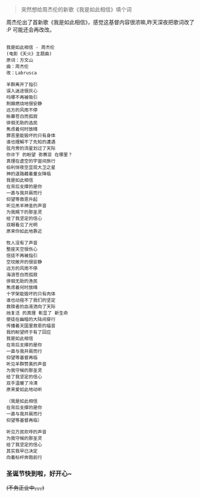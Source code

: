 [TITLE]:周杰伦新歌《我是如此相信》教会演唱版歌词
[TAGS]:以主之名

> 突然想给周杰伦的新歌《我是如此相信》填个词

周杰伦出了首新歌《我是如此相信》，感觉这基督内容很浓嘛,昨天深夜把歌词改了 :P
可能还会再改改。

```

我是如此相信 - 周杰伦
(电影《天火》主题曲)
原词：方文山
曲：周杰伦
改：Labrusca

羊群离开了指引
误入迷途很灰心
吗哪不再被吸引
荆棘燃烧地很安静
远方的风雨不停
帐幕苍白而孤寂
徘徊无助的选民
焦虑着何时放晴
罪恶里能毁坏的只有身体
谁也理解不了先知的遭遇
弦月旁的流星划过了天际
你许下 的盼望 弥赛亚 在哪里？
真理在虚空的宇宙间旅行
伯利恒夜空显现大卫之星
神的道路藉着童女降临
我是如此相信
在背后支撑的是你
一直与我并肩而行
仰望等救恩升起
听见羔羊神圣的声音
为我赐下的那圣灵
给了我坚定的信心
双眼看见了光明
原来你如此地靠近

牧人没有了声音
整座天空很伤心
信徒不再被指引
空坟敞开的很安静
远方的风雨不停
海浪苍白而孤寂
徘徊无助的渔民
焦虑着何时放晴
十字架能毁坏的只有肉体
谁也动摇不了我们的坚定
救赎者的血液洒向了天际
祂复活 的真理 彰显了 新生命
使徒在幽暗的大陆间穿行
传播着天国里救恩的福音
我的盼望终于有了回应
我是如此相信
在背后支撑的是你
一直与我并肩而行
仰望等基督再临
听见羊群赞美的声音
为我守候的那圣灵
给了我坚定的信心
双手温暖了冷清
原来爱如此地动听

（我是如此相信
在背后支撑的是你
一直与我并肩而行
仰望等基督再临）

听见万民欢呼的声音
为我守候的那圣灵
给了我坚定的信心
其实我早已决定
向着标杆奔跑前行

```

### 圣诞节快到啦，好开心~

~~(不务正业中。。。)~~